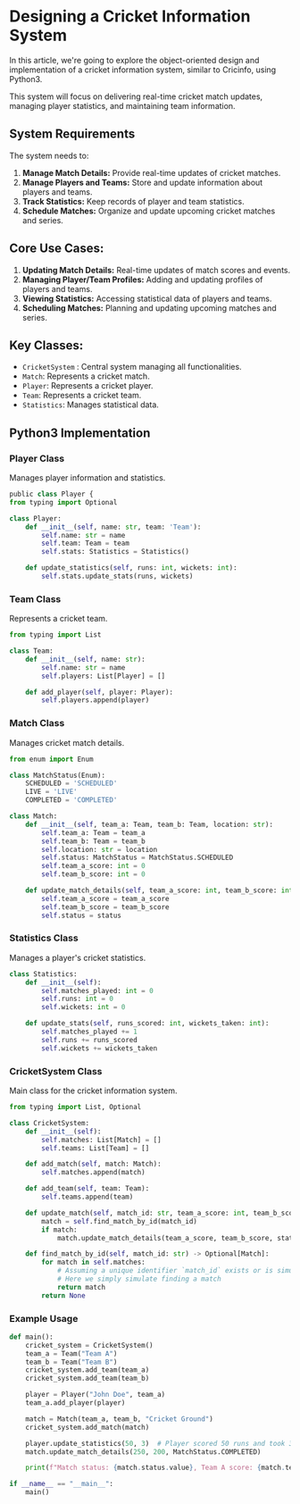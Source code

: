 # Designing a Cricket Information System

In this article, we're going to explore the object-oriented design and implementation of a cricket information system, similar to Cricinfo, using Python3. 

This system will focus on delivering real-time cricket match updates, managing player statistics, and maintaining team information.

## System Requirements

The system needs to:

1. **Manage Match Details:** Provide real-time updates of cricket matches.
2. **Manage Players and Teams:** Store and update information about players and teams.
3. **Track Statistics:** Keep records of player and team statistics.
4. **Schedule Matches:** Organize and update upcoming cricket matches and series.

## Core Use Cases:

1. **Updating Match Details:** Real-time updates of match scores and events.
2. **Managing Player/Team Profiles:** Adding and updating profiles of players and teams.
3. **Viewing Statistics:** Accessing statistical data of players and teams.
4. **Scheduling Matches:** Planning and updating upcoming matches and series.

## Key Classes:
- `CricketSystem` : Central system managing all functionalities.
- `Match`: Represents a cricket match.
- `Player`: Represents a cricket player.
- `Team`: Represents a cricket team.
- `Statistics`: Manages statistical data.

## Python3 Implementation

### Player Class

Manages player information and statistics.

```python
public class Player {
from typing import Optional

class Player:
    def __init__(self, name: str, team: 'Team'):
        self.name: str = name
        self.team: Team = team
        self.stats: Statistics = Statistics()

    def update_statistics(self, runs: int, wickets: int):
        self.stats.update_stats(runs, wickets)

```
### Team Class
Represents a cricket team.
```python
from typing import List

class Team:
    def __init__(self, name: str):
        self.name: str = name
        self.players: List[Player] = []

    def add_player(self, player: Player):
        self.players.append(player)

```
### Match Class
Manages cricket match details.
```python
from enum import Enum

class MatchStatus(Enum):
    SCHEDULED = 'SCHEDULED'
    LIVE = 'LIVE'
    COMPLETED = 'COMPLETED'

class Match:
    def __init__(self, team_a: Team, team_b: Team, location: str):
        self.team_a: Team = team_a
        self.team_b: Team = team_b
        self.location: str = location
        self.status: MatchStatus = MatchStatus.SCHEDULED
        self.team_a_score: int = 0
        self.team_b_score: int = 0

    def update_match_details(self, team_a_score: int, team_b_score: int, status: MatchStatus):
        self.team_a_score = team_a_score
        self.team_b_score = team_b_score
        self.status = status

```
### Statistics Class
Manages a player's cricket statistics.
```python
class Statistics:
    def __init__(self):
        self.matches_played: int = 0
        self.runs: int = 0
        self.wickets: int = 0

    def update_stats(self, runs_scored: int, wickets_taken: int):
        self.matches_played += 1
        self.runs += runs_scored
        self.wickets += wickets_taken

```
### CricketSystem Class
Main class for the cricket information system.
```python
from typing import List, Optional

class CricketSystem:
    def __init__(self):
        self.matches: List[Match] = []
        self.teams: List[Team] = []

    def add_match(self, match: Match):
        self.matches.append(match)

    def add_team(self, team: Team):
        self.teams.append(team)

    def update_match(self, match_id: str, team_a_score: int, team_b_score: int, status: MatchStatus):
        match = self.find_match_by_id(match_id)
        if match:
            match.update_match_details(team_a_score, team_b_score, status)

    def find_match_by_id(self, match_id: str) -> Optional[Match]:
        for match in self.matches:
            # Assuming a unique identifier `match_id` exists or is simulated by another attribute
            # Here we simply simulate finding a match
            return match
        return None

```

### Example Usage
``` python
def main():
    cricket_system = CricketSystem()
    team_a = Team("Team A")
    team_b = Team("Team B")
    cricket_system.add_team(team_a)
    cricket_system.add_team(team_b)

    player = Player("John Doe", team_a)
    team_a.add_player(player)

    match = Match(team_a, team_b, "Cricket Ground")
    cricket_system.add_match(match)

    player.update_statistics(50, 3)  # Player scored 50 runs and took 3 wickets
    match.update_match_details(250, 200, MatchStatus.COMPLETED)

    print(f"Match status: {match.status.value}, Team A score: {match.team_a_score}, Team B score: {match.team_b_score}")

if __name__ == "__main__":
    main()

```